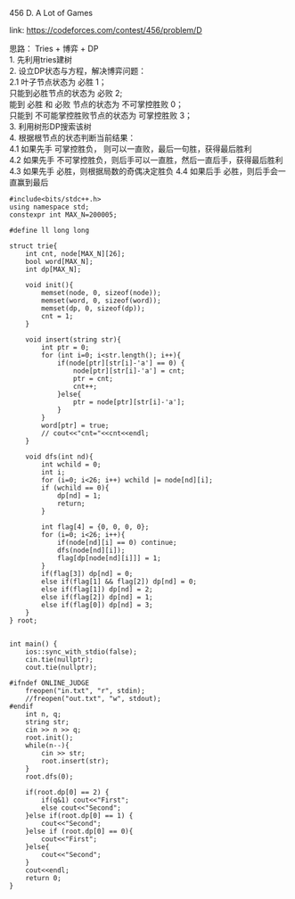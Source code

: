 456 D. A Lot of Games

link: https://codeforces.com/contest/456/problem/D

思路：
    Tries + 博弈 + DP  
    1. 先利用tries建树  
    2. 设立DP状态与方程，解决博弈问题：  
        2.1 叶子节点状态为 必胜 1；     
        只能到必胜节点的状态为 必败 2;     
        能到 必胜 和 必败 节点的状态为 不可掌控胜败 0；   
        只能到 不可能掌控胜败节点的状态为 可掌控胜败 3；  
    3. 利用树形DP搜索该树  
    4. 根据根节点的状态判断当前结果：  
        4.1 如果先手 可掌控胜负， 则可以一直败，最后一句胜，获得最后胜利   
        4.2 如果先手 不可掌控胜负，则后手可以一直胜，然后一直后手，获得最后胜利
        4.3 如果先手 必胜，则根据局数的奇偶决定胜负
        4.4 如果后手 必胜，则后手会一直赢到最后
```
#include<bits/stdc++.h>
using namespace std;
constexpr int MAX_N=200005;

#define ll long long

struct trie{
    int cnt, node[MAX_N][26];
    bool word[MAX_N];
    int dp[MAX_N];

    void init(){
        memset(node, 0, sizeof(node));
        memset(word, 0, sizeof(word));
        memset(dp, 0, sizeof(dp));
        cnt = 1;
    }

    void insert(string str){
        int ptr = 0;
        for (int i=0; i<str.length(); i++){
            if(node[ptr][str[i]-'a'] == 0) {
                node[ptr][str[i]-'a'] = cnt;
                ptr = cnt; 
                cnt++;
            }else{
                ptr = node[ptr][str[i]-'a'];
            }
        }
        word[ptr] = true;
        // cout<<"cnt="<<cnt<<endl;
    }

    void dfs(int nd){
        int wchild = 0;
        int i;
        for (i=0; i<26; i++) wchild |= node[nd][i];
        if (wchild == 0){
            dp[nd] = 1;
            return;
        }
        
        int flag[4] = {0, 0, 0, 0};
        for (i=0; i<26; i++){
            if(node[nd][i] == 0) continue;
            dfs(node[nd][i]);
            flag[dp[node[nd][i]]] = 1;
        }
        if(flag[3]) dp[nd] = 0;
        else if(flag[1] && flag[2]) dp[nd] = 0;
        else if(flag[1]) dp[nd] = 2;
        else if(flag[2]) dp[nd] = 1;
        else if(flag[0]) dp[nd] = 3;
    }
} root;


int main() {
    ios::sync_with_stdio(false);
    cin.tie(nullptr);
    cout.tie(nullptr);

#ifndef ONLINE_JUDGE
    freopen("in.txt", "r", stdin);
    //freopen("out.txt", "w", stdout);
#endif
    int n, q;
    string str;
    cin >> n >> q;
    root.init();
    while(n--){
        cin >> str;
        root.insert(str);
    }
    root.dfs(0);
    
    if(root.dp[0] == 2) {
        if(q&1) cout<<"First";
        else cout<<"Second";
    }else if(root.dp[0] == 1) {
        cout<<"Second";
    }else if (root.dp[0] == 0){
        cout<<"First";
    }else{
        cout<<"Second";
    }
    cout<<endl;
    return 0;
}

```
